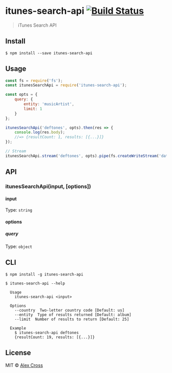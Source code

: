 # itunes-search-api [![Build Status](https://travis-ci.org/awcross/itunes-search-api.svg?branch=master)](https://travis-ci.org/awcross/itunes-search-api)

> iTunes Search API


## Install

```
$ npm install --save itunes-search-api
```


## Usage

```js
const fs = require('fs');
const itunesSearchApi = require('itunes-search-api');

const opts = {
	query: {
		entity: 'musicArtist',
		limit: 1
	}
};

itunesSearchApi('deftones', opts).then(res => {
	console.log(res.body);
	//=> {resultCount: 1, results: [{...}]}
});

// Stream
itunesSearchApi.stream('deftones', opts).pipe(fs.createWriteStream('data.json'));
```


## API

### itunesSearchApi(input, [options])

#### input

Type: `string`


#### options

##### query

Type: `object`


## CLI

```
$ npm install -g itunes-search-api
```

```
$ itunes-search-api --help

  Usage
    itunes-search-api <input>

  Options
    --country  Two-letter country code [Default: us]
    --entity  Type of results returned [Default: album]
    --limit  Number of results to return [Default: 25]

  Example
    $ itunes-search-api deftones
    {resultCount: 19, results: [{...}]}
```


## License

MIT © [Alex Cross](https://alexcross.io)
